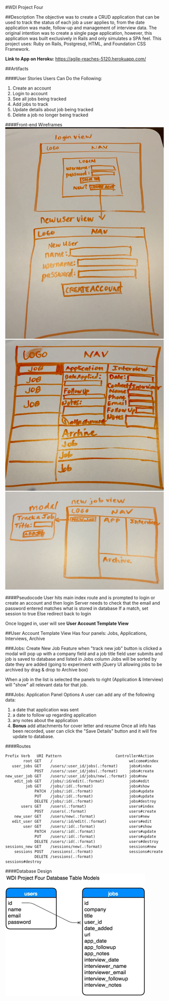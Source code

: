 #WDI Project Four

##Description
  The objective was to create a CRUD application that can be used to track the status of each job a user applies to, from the date application was made, follow-up and management of interview data.  The original intention was to create a single page application, however, this application was built exclusively in Rails and only simulates a SPA feel.  This project uses:  Ruby on Rails, Postgresql, HTML, and Foundation CSS Framework.

  **Link to App on Heroku:**  https://agile-reaches-5120.herokuapp.com/


##Artifacts

####User Stories
Users Can Do the Following:<br>
1. Create an account
2. Login to account
3. See all jobs being tracked
4. Add jobs to track
5. Update details about job being tracked
6. Delete a job no longer being tracked


####Front-end Wireframes
![alt text](./login_newUser_wireframe.jpg "Wireframe Login Design for Project Four")
![alt text](./userAccount_wireframe2.jpg "Wireframe Account View Design for Project Four")
![alt text](./newJob_wireframe.jpg "Wireframe New Job Design for Project Four")

####Pseudocode
User hits main index route and is prompted to login or create an account and then login
Server needs to check that the email and password entered matches what is stored in database
If a match, set session to true
Else redirect back to login

Once logged in, user will see **User Account Template View**

##User Account Template View
Has four panels: Jobs, Applications, Interviews, Archive

###Jobs: Create New Job Feature
when "track new job" button is clicked
a modal will pop up with a company field and a job title field
user submits and job is saved to database and listed in Jobs column
Jobs will be sorted by date they are added
(going to experiment with jQuery UI allowing jobs to be archived by drag & drop to Archive box)

When a job in the list is selected the panels to right (Application & Interview)
will "show" all relevant data for that job.

###Jobs: Application Panel Options
A user can add any of the following data: <br />
1. a date that application was sent
2. a date to follow up regarding application
3. any notes about the application
4. **Bonus** add attachments for cover letter and resume
Once all info has been recorded, user can click the "Save Details" button
and it will fire update to database.

####Routes
```
Prefix Verb   URI Pattern                        Controller#Action
        root GET    /                                  welcome#index
   user_jobs GET    /users/:user_id/jobs(.:format)     jobs#index
             POST   /users/:user_id/jobs(.:format)     jobs#create
new_user_job GET    /users/:user_id/jobs/new(.:format) jobs#new
    edit_job GET    /jobs/:id/edit(.:format)           jobs#edit
         job GET    /jobs/:id(.:format)                jobs#show
             PATCH  /jobs/:id(.:format)                jobs#update
             PUT    /jobs/:id(.:format)                jobs#update
             DELETE /jobs/:id(.:format)                jobs#destroy
       users GET    /users(.:format)                   users#index
             POST   /users(.:format)                   users#create
    new_user GET    /users/new(.:format)               users#new
   edit_user GET    /users/:id/edit(.:format)          users#edit
        user GET    /users/:id(.:format)               users#show
             PATCH  /users/:id(.:format)               users#update
             PUT    /users/:id(.:format)               users#update
             DELETE /users/:id(.:format)               users#destroy
sessions_new GET    /sessions/new(.:format)            sessions#new
    sessions POST   /sessions(.:format)                sessions#create
             DELETE /sessions(.:format)                sessions#destroy
```
####Database Design
![alt text](./Data_Models.jpg "Database Design for Project Four")
